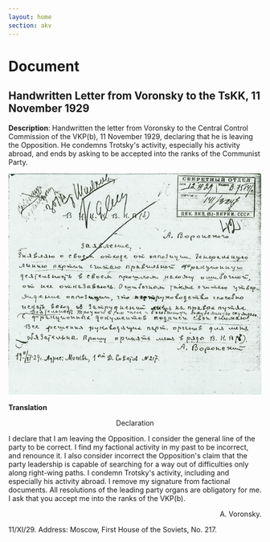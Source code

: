 ```yaml
---
layout: home
section: akv
---
```

# Document
## Handwritten Letter from Voronsky to the TsKK, 11 November 1929

**Description**: Handwritten the letter from Voronsky to the Central Control Commission of
the VKP(b), 11 November 1929, declaring that he is leaving the Opposition. He condemns
Trotsky's activity, especially his activity abroad, and ends by asking to be accepted
into the ranks of the Communist Party.

![](../Documents/AKV_TsKK2911o.jpg)

**Translation**


<div style="text-align: center">
    Declaration
</div>


I declare that I am leaving the Opposition. I consider the general line of the party to be
correct. I find my factional activity in my past to be incorrect, and renounce it. I also
consider incorrect the Opposition's claim that the party leadership is capable of searching
for a way out of difficulties only along right-wing paths. I condemn Trotsky's activity,
including and especially his activity abroad. I remove my signature from factional documents.
All resolutions of the leading party organs are obligatory for me. I ask that you accept me
into the ranks of the VKP(b).

<div style="text-align: end">
A. Voronsky.
</div>

11/XI/29. Address: Moscow, First House of the Soviets, No. 217.
